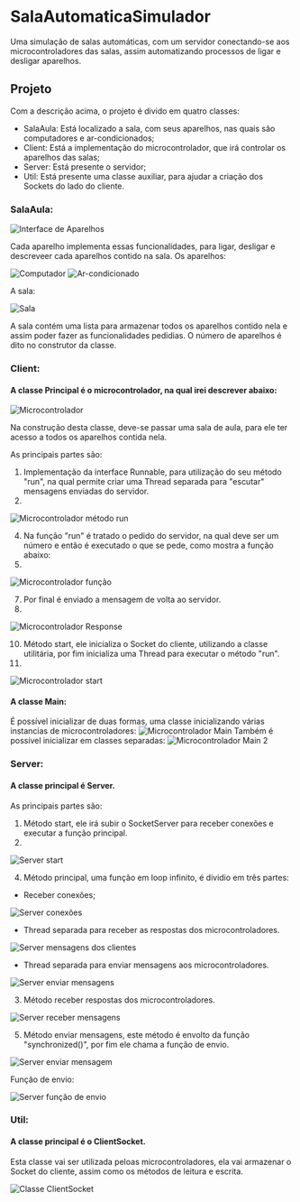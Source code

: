 # SalaAutomaticaSimulador
Uma simulação de salas automáticas, com um servidor conectando-se aos microcontroladores das salas, assim automatizando processos de ligar e desligar aparelhos.

## Projeto
Com a descrição acima, o projeto é divido em quatro classes:
- SalaAula:
Está localizado a sala, com seus aparelhos, nas quais são computadores e ar-condicionados;
- Client:
Está a implementação do microcontrolador, que irá controlar os aparelhos das salas;
- Server:
Está presente o servidor;
- Util:
Está presente uma classe auxiliar, para ajudar a criação dos Sockets do lado do cliente.

### SalaAula:

![Interface de Aparelhos](./Gerenciador/src/assets/Captura%20de%20tela%20de%202023-12-24%2018-30-09.png)

Cada aparelho implementa essas funcionalidades, para ligar, desligar e descreveer cada aparelhos contido na sala.
Os aparelhos:

![Computador](./Gerenciador/src/assets/computador.png)
![Ar-condicionado](./Gerenciador/src/assets/ar-condicionado.png)

A sala:

![Sala](./Gerenciador/src/assets/sala.png)

A sala contém uma lista para armazenar todos os aparelhos contido nela e assim poder fazer as funcionalidades pedidias.
O número de aparelhos é dito no construtor da classe.

### Client:
#### A classe Principal é o microcontrolador, na qual irei descrever abaixo:

![Microcontrolador](./Gerenciador/src/assets/microcontrolador.png)

Na construção desta classe, deve-se passar uma sala de aula, para ele ter acesso a todos os aparelhos contida nela.

As principais partes são:
1. Implementação da interface Runnable, para utilização do seu método "run", na qual permite criar uma Thread separada para "escutar" mensagens enviadas do servidor.
2. 
![Microcontrolador método run](./Gerenciador/src/assets/microcontrolador-run.png)

4. Na função "run" é tratado o pedido do servidor, na qual deve ser um número e então é executado o que se pede, como mostra a função abaixo:
5. 
![Microcontrolador função](./Gerenciador/src/assets/microcontrolador-funcao.png)

7. Por final é enviado a mensagem de volta ao servidor.
8. 
![Microcontrolador Response](./Gerenciador/src/assets/microcontrolador-sendMessage.png)

10. Método start, ele inicializa o Socket do cliente, utilizando a classe utilitária, por fim inicializa uma Thread para executar o método "run".
11. 
![Microcontrolador start](./Gerenciador/src/assets/microcontrolador-start.png)


#### A classe Main:

É possível inicializar de duas formas, uma classe inicializando várias instancias de microcontroladores:
![Microcontrolador Main](./Gerenciador/src/assets/microcontrolador-main.png)
Também é possível inicializar em classes separadas:
![Microcontrolador Main 2](./Gerenciador/src/assets/microcontrolador-main-2.png)

### Server:
#### A classe principal é Server.

As principais partes são:
1. Método start, ele irá subir o SocketServer para receber conexões e executar a função principal.
2. 
![Server start](./Gerenciador/src/assets/server-start.png)

4. Método principal, uma função em loop infinito, é dividio em três partes:
- Receber conexões;

![Server conexões](./Gerenciador/src/assets/server-connections.png)

- Thread separada para receber as respostas dos microcontroladores.
  
![Server mensagens dos clientes](./Gerenciador/src/assets/server-cliente-mensagem.png)

- Thread separada para enviar mensagens aos microcontroladores.
  
![Server enviar mensagens](./Gerenciador/src/assets/server-enviar-mensagens.png)

3. Método receber respostas dos microcontroladores.
   
![Server receber mensagens](./Gerenciador/src/assets/server-receber-mensagem.png)

5. Método enviar mensagens, este método é envolto da função "synchronized()", por fim ele chama a função de envio.
   
![Server enviar mensagem](./Gerenciador/src/assets/server-enviar-mensagem.png)

Função de envio:

![Server função de envio](./Gerenciador/src/assets/server-funao-enviar.png)

### Util:
#### A classe principal é o ClientSocket.

Esta classe vai ser utilizada peloas microcontroladores, ela vai armazenar o Socket do cliente, assim como os métodos de leitura e escrita.

![Classe ClientSocket](./Gerenciador/src/assets/client-socket.png)
